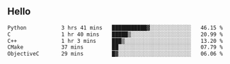 ## Hello
<!--START_SECTION:waka-->

```txt
Python           3 hrs 41 mins   ███████████▓░░░░░░░░░░░░░   46.15 %
C                1 hr 40 mins    █████▒░░░░░░░░░░░░░░░░░░░   20.99 %
C++              1 hr 3 mins     ███▒░░░░░░░░░░░░░░░░░░░░░   13.20 %
CMake            37 mins         ██░░░░░░░░░░░░░░░░░░░░░░░   07.79 %
ObjectiveC       29 mins         █▓░░░░░░░░░░░░░░░░░░░░░░░   06.06 %
```

<!--END_SECTION:waka-->
